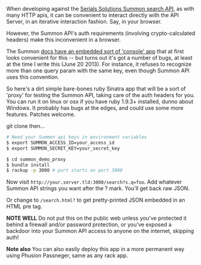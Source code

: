 When developing against the [Serials Solutions Summon search API](http://api.summon.serialssolutions.com/help/api/search), as with many HTTP apis, 
it can be convenient to interact directly with the API Server, in an iterative interaction fashion. 
Say, in your browser.

However, the Summon API's auth requirements (involving crypto-calculated headers) make this
inconvenient in a browser. 

The Summon [docs have an embedded sort of 'console' app](http://api.summon.serialssolutions.com/help/api/search/example?s.q=foo)
that at first looks convenient for this -- but turns out it's got a number of bugs,
at least at the time I write this (June 20 2013). For instance, it refuses to recognize more than
one query param with the same key, even though Summon API uses this convention. 

So here's a dirt simple bare-bones ruby Sinatra app that will be a sort of 'proxy'
for testing the Summon API, taking care of the auth headers for you. You can 
run it on linux or osx if you have ruby 1.9.3+ installed, dunno about Windows. It probably
has bugs at the edges, and could use some more features. Patches welcome. 

git clone then...

~~~bash
# Need your Summon api keys in environment variables
$ export SUMMON_ACCESS_ID=your_access_id
$ export SUMMON_SECRET_KEY=your_secret_key

$ cd summon_demo_proxy
$ bundle install
$ rackup -p 3000 # port starts on port 3000
~~~

Now visit `http://your.server.tld:3000/search?s.q=foo`. Add whatever Summon API strings you want
after the ? mark.  You'll get back raw JSON. 

Or change to `/search.html?` to get pretty-printed JSON embedded in an HTML pre tag. 

**NOTE WELL** Do not put this on the public web unless you've protected it behind
a firewall and/or password protection, or you've exposed a backdoor into your
Summon API access to anyone on the internet, skipping auth! 

**Note also** You can also easily deploy this app in a more permanent way
using Phusion Passneger, same as any rack app. 
